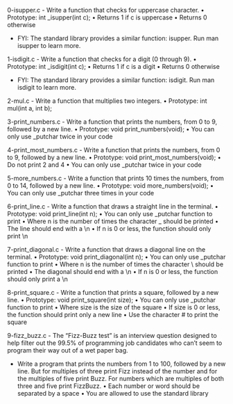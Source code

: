 0-isupper.c - Write a function that checks for uppercase character.
      • Prototype: int _isupper(int c);
      • Returns 1 if c is uppercase
      • Returns 0 otherwise
 - FYI: The standard library provides a similar function: isupper. Run man isupper to learn more.

1-isdigit.c - Write a function that checks for a digit (0 through 9).
      • Prototype: int _isdigit(int c);
      • Returns 1 if c is a digit
      • Returns 0 otherwise
 - FYI: The standard library provides a similar function: isdigit. Run man isdigit to learn more.

2-mul.c - Write a function that multiplies two integers.
      • Prototype: int mul(int a, int b);

3-print_numbers.c - Write a function that prints the numbers, from 0 to 9, followed by a new line.
      • Prototype: void print_numbers(void);
      • You can only use _putchar twice in your code

4-print_most_numbers.c - Write a function that prints the numbers, from 0 to 9, followed by a new line.
      • Prototype: void print_most_numbers(void);
      • Do not print 2 and 4
      • You can only use _putchar twice in your code

5-more_numbers.c - Write a function that prints 10 times the numbers, from 0 to 14, followed by a new line.
      • Prototype: void more_numbers(void);
      • You can only use _putchar three times in your code

6-print_line.c - Write a function that draws a straight line in the terminal.
      • Prototype: void print_line(int n);
      • You can only use _putchar function to print
      • Where n is the number of times the character _ should be printed
      • The line should end with a \n
      • If n is 0 or less, the function should only print \n

7-print_diagonal.c - Write a function that draws a diagonal line on the terminal.
      • Prototype: void print_diagonal(int n);
      • You can only use _putchar function to print
      • Where n is the number of times the character \ should be printed
      • The diagonal should end with a \n
      • If n is 0 or less, the function should only print a \n

8-print_square.c - Write a function that prints a square, followed by a new line.
      • Prototype: void print_square(int size);
      • You can only use _putchar function to print
      • Where size is the size of the square
      • If size is 0 or less, the function should print only a new line
      • Use the character # to print the square

9-fizz_buzz.c - The “Fizz-Buzz test” is an interview question designed to help filter out the 99.5% of programming job candidates who can’t seem to program their way out of a wet paper bag.
- Write a program that prints the numbers from 1 to 100, followed by a new line. But for multiples of three print Fizz instead of the number and for the multiples of five print Buzz. For numbers which are multiples of both three and five print FizzBuzz.
      • Each number or word should be separated by a space
      • You are allowed to use the standard library

